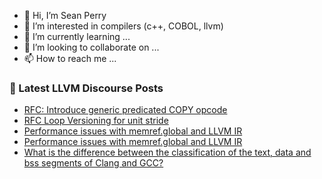 - 👋 Hi, I’m Sean Perry
- 👀 I’m interested in compilers (c++, COBOL, llvm)
- 🌱 I’m currently learning ...
- 💞️ I’m looking to collaborate on ...
- 📫 How to reach me ...

<!---
s66perry/s66perry is a ✨ special ✨ repository because its `README.md` (this file) appears on your GitHub profile.
You can click the Preview link to take a look at your changes.
--->
### 📕 Latest LLVM Discourse Posts

<!-- DISCOURSE-LLVM:START -->
- [RFC: Introduce generic predicated COPY opcode](https://discourse.llvm.org/t/rfc-introduce-generic-predicated-copy-opcode/68494#post_5)
- [RFC Loop Versioning for unit stride](https://discourse.llvm.org/t/rfc-loop-versioning-for-unit-stride/68605#post_1)
- [Performance issues with memref.global and LLVM IR](https://discourse.llvm.org/t/performance-issues-with-memref-global-and-llvm-ir/68604#post_3)
- [Performance issues with memref.global and LLVM IR](https://discourse.llvm.org/t/performance-issues-with-memref-global-and-llvm-ir/68604#post_2)
- [What is the difference between the classification of the text, data and bss segments of Clang and GCC?](https://discourse.llvm.org/t/what-is-the-difference-between-the-classification-of-the-text-data-and-bss-segments-of-clang-and-gcc/68600#post_5)
<!-- DISCOURSE-LLVM:END -->
